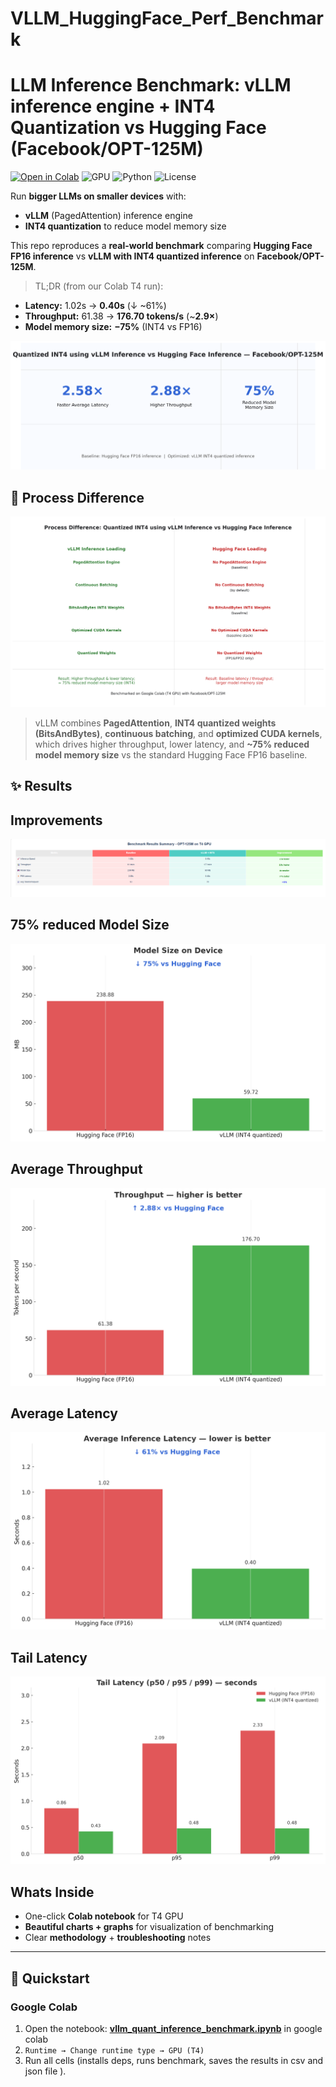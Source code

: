 # VLLM_HuggingFace_Perf_Benchmark

# LLM Inference Benchmark: vLLM inference engine + INT4 Quantization vs Hugging Face (Facebook/OPT-125M)

[![Open in Colab](https://img.shields.io/badge/Colab-Open-orange)](https://colab.research.google.com/github/ashishmokalkar/VLLM_HuggingFace_Perf_Benchmark/blob/main/vllm_quant_inference_benchmark.ipynb)
![GPU](https://img.shields.io/badge/GPU-T4-blue)
![Python](https://img.shields.io/badge/Python-3.10+-blue)
![License](https://img.shields.io/badge/License-MIT-green)

Run **bigger LLMs on smaller devices** with:
- **vLLM** (PagedAttention) inference engine
- **INT4 quantization** to reduce model memory size

This repo reproduces a **real-world benchmark** comparing **Hugging Face FP16 inference** vs **vLLM with INT4 quantized inference** on **Facebook/OPT-125M**.

> TL;DR (from our Colab T4 run):
- **Latency:** 1.02s → **0.40s** (↓ ~61%)
- **Throughput:** 61.38 → **176.70 tokens/s** (~**2.9×**)
- **Model memory size:** **−75%** (INT4 vs FP16)

![Hero](assets/hero/hero_card_no_overlap.png)

## 🔬 Process Difference

![vLLM vs Hugging Face process](assets/hero/process_vllm_vs_hf_5items_clean.png)

> vLLM combines **PagedAttention**, **INT4 quantized weights (BitsAndBytes)**, **continuous batching**, and **optimized CUDA kernels**, which drives higher throughput, lower latency, and **~75% reduced model memory size** vs the standard Hugging Face FP16 baseline.


## ✨ Results

## Improvements
![vLLM vs Hugging Face process](assets/charts/table.png)

## 75% reduced Model Size
![vLLM vs Hugging Face process](assets/charts/04_model_size_v3_fixed.png)

## Average Throughput
![vLLM vs Hugging Face process](assets/charts/03_throughput_v3_fixed.png)

## Average Latency
![vLLM vs Hugging Face process](assets/charts/01_latency_avg_v3_fixed.png)

## Tail Latency
![vLLM vs Hugging Face process](assets/charts/02_latency_tail_v3_fixed.png)

## Whats Inside
- One-click **Colab notebook** for T4 GPU
- **Beautiful charts + graphs** for visualization of benchmarking
- Clear **methodology** + **troubleshooting** notes

---

## 🚀 Quickstart

### Google Colab
1. Open the notebook: **[vllm_quant_inference_benchmark.ipynb](https://colab.research.google.com/github/ashishmokalkar/VLLM_HuggingFace_Perf_Benchmark/blob/main/vllm_quant_inference_benchmark.ipynb)**  in google colab
2. `Runtime → Change runtime type → GPU (T4)`
3. Run all cells (installs deps, runs benchmark, saves the results in csv and json file ).

